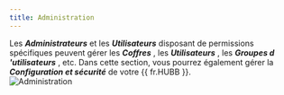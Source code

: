 ```yaml
---
title: Administration
---
```

Les ***Administrateurs*** et les ***Utilisateurs*** disposant de permissions spécifiques peuvent gérer les ***Coffres*** , les ***Utilisateurs*** , les ***Groupes d 'utilisateurs*** , etc. Dans cette section, vous pourrez également gérer la ***Configuration et sécurité*** de votre {{ fr.HUBB }}.  
![Administration](https://webdevolutions.azureedge.net/docs/fr/hub/Hub4023.png) 